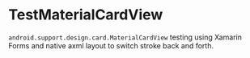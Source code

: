 # TestMaterialCardView

```android.support.design.card.MaterialCardView``` testing using Xamarin Forms and native axml layout to switch stroke back and forth.
